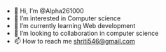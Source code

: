 - 👋 Hi, I’m @Alpha261000
- 👀 I’m interested in Computer science 
- 🌱 I’m currently learning Web development 
- 💞️ I’m looking to collaboration in computer science 
- 📫 How to reach me shriti546@gmail.com

<!---
Alpha261000/Alpha261000 is a ✨ special ✨ repository because its `README.md` (this file) appears on your GitHub profile.
You can click the Preview link to take a look at your changes.
--->
